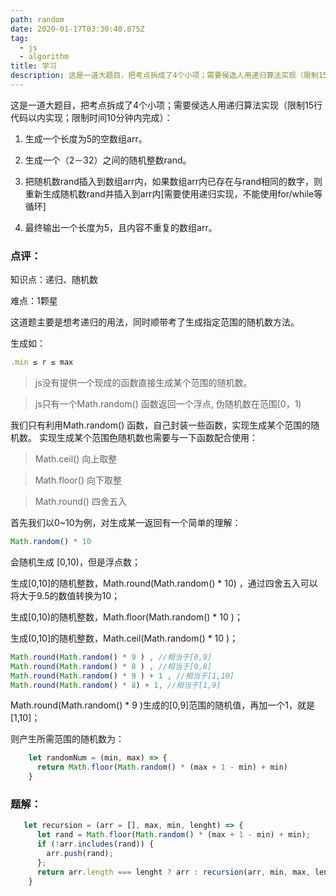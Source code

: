 ```yaml
---
path: random
date: 2020-01-17T03:30:40.875Z
tag:
  - js
  - algorithm
title: 学习
description: 这是一道大题目，把考点拆成了4个小项；需要侯选人用递归算法实现（限制15行代码以内实现；限制时间10分钟内完成）：
---
```

这是一道大题目，把考点拆成了4个小项；需要侯选人用递归算法实现（限制15行代码以内实现；限制时间10分钟内完成）：

1. 生成一个长度为5的空数组arr。

2. 生成一个（2－32）之间的随机整数rand。

3. 把随机数rand插入到数组arr内，如果数组arr内已存在与rand相同的数字，则重新生成随机数rand并插入到arr内\[需要使用递归实现，不能使用for/while等循环]

4. 最终输出一个长度为5，且内容不重复的数组arr。



### 点评：

知识点：递归、随机数

难点：1颗星

这道题主要是想考递归的用法，同时顺带考了生成指定范围的随机数方法。

生成如：
```javascript
.min ≤ r ≤ max
```

>js没有提供一个现成的函数直接生成某个范围的随机数。

>js只有一个Math.random() 函数返回一个浮点, 伪随机数在范围[0，1)

我们只有利用Math.random() 函数，自己封装一些函数，实现生成某个范围的随机数。
实现生成某个范围色随机数也需要与一下函数配合使用：

>Math.ceil() 向上取整

>Math.floor() 向下取整

>Math.round() 四舍五入


首先我们以0~10为例，对生成某一返回有一个简单的理解：
```javascript
Math.random() * 10 
```
会随机生成 [0,10)，但是浮点数；

生成[0,10]的随机整数，Math.round(Math.random() * 10) ，通过四舍五入可以将大于9.5的数值转换为10；

生成[0,10)的随机整数，Math.floor(Math.random() * 10 )；

生成(0,10]的随机整数，Math.ceil(Math.random() * 10 )；

```javascript
Math.round(Math.random() * 9 ) , //相当于[0,9]
Math.round(Math.random() * 8 ) , //相当于[0,8]
Math.round(Math.random() * 9 ) + 1 , //相当于[1,10]
Math.round(Math.random() * 8) + 1, //相当于[1,9]
```
Math.round(Math.random() * 9 )生成的[0,9]范围的随机值，再加一个1，就是[1,10]；

则产生所需范围的随机数为：

```javascript
    let randomNum = (min, max) => {
      return Math.floor(Math.random() * (max + 1 - min) + min)
    }
```

### 题解：
```javascript
   let recursion = (arr = [], max, min, lenght) => {
      let rand = Math.floor(Math.random() * (max + 1 - min) + min);
      if (!arr.includes(rand)) {
        arr.push(rand);
      };
      return arr.length === lenght ? arr : recursion(arr, min, max, lenght);
    }
```


